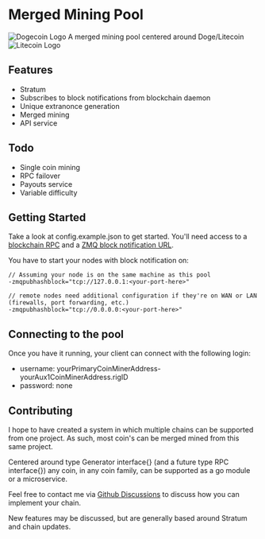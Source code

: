 Merged Mining Pool
==================

![Dogecoin Logo](https://user-images.githubusercontent.com/5210627/256921635-3b7c1d9e-0148-4953-890e-5f57758973a4.png)
A merged mining pool centered around Doge/Litecoin
![Litecoin Logo](https://user-images.githubusercontent.com/5210627/256921657-11899bf5-995b-47ce-b7af-f7ee03d4da32.png)

Features
--------
  - Stratum
  - Subscribes to block notifications from blockchain daemon
  - Unique extranonce generation
  - Merged mining
  - API service

Todo
----
  - Single coin mining
  - RPC failover
  - Payouts service
  - Variable difficulty

Getting Started
---------------

Take a look at config.example.json to get started.  You'll need access to a [blockchain RPC](https://dogecoin.com/dogepedia/how-tos/operating-a-node/) and a [ZMQ block notification URL](https://github.com/bitcoin/bitcoin/blob/master/doc/zmq.md).

You have to start your nodes with block notification on:

    // Assuming your node is on the same machine as this pool
    -zmqpubhashblock="tcp://127.0.0.1:<your-port-here>"

    // remote nodes need additional configuration if they're on WAN or LAN (firewalls, port forwarding, etc.)
    -zmqpubhashblock="tcp://0.0.0.0:<your-port-here>"

Connecting to the pool
----------------------

Once you have it running, your client can connect with the following login:

  - username: yourPrimaryCoinMinerAddress-yourAux1CoinMinerAddress.rigID
  - password: none

Contributing
------------

I hope to have created a system in which multiple chains can be supported from one project.  As such, most coin's can be merged mined from this same project.

Centered around type Generator interface{} (and a future type RPC interface{}) any coin, in any coin family, can be supported as a go module or a microservice.

Feel free to contact me via [Github Discussions](https://github.com/dreams-money/merged-mining-pool/discussions) to discuss how you can implement your chain.

New features may be discussed, but are generally based around Stratum and chain updates.
